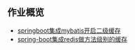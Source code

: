 ## 作业概览
- [springboot集成mybatis开启二级缓存]()
- [spring-boot集成redis做方法级别的缓存](https://github.com/lvzbOne/mygeekbangwork/blob/master/homework/mybatis_cache/spring-boot%E9%9B%86%E6%88%90redis%E5%81%9A%E6%96%B9%E6%B3%95%E7%BA%A7%E5%88%AB%E7%9A%84%E7%BC%93%E5%AD%98.md)